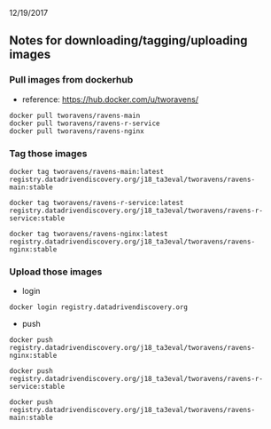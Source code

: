 12/19/2017

## Notes for downloading/tagging/uploading images

### Pull images from dockerhub

- reference: https://hub.docker.com/u/tworavens/

```
docker pull tworavens/ravens-main
docker pull tworavens/ravens-r-service
docker pull tworavens/ravens-nginx
```

### Tag those images

```
docker tag tworavens/ravens-main:latest registry.datadrivendiscovery.org/j18_ta3eval/tworavens/ravens-main:stable

docker tag tworavens/ravens-r-service:latest registry.datadrivendiscovery.org/j18_ta3eval/tworavens/ravens-r-service:stable

docker tag tworavens/ravens-nginx:latest registry.datadrivendiscovery.org/j18_ta3eval/tworavens/ravens-nginx:stable
```

### Upload those images

- login
```
docker login registry.datadrivendiscovery.org
```

- push

```
docker push registry.datadrivendiscovery.org/j18_ta3eval/tworavens/ravens-nginx:stable

docker push registry.datadrivendiscovery.org/j18_ta3eval/tworavens/ravens-r-service:stable

docker push registry.datadrivendiscovery.org/j18_ta3eval/tworavens/ravens-main:stable
```
